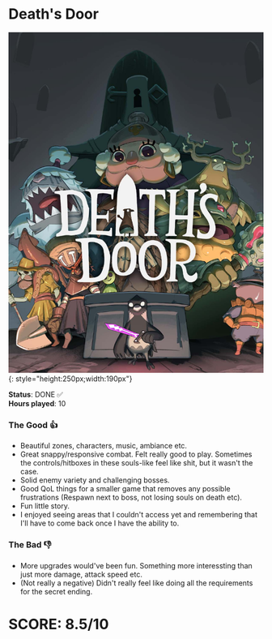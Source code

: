 # Death's Door

![](DeathsDoor.jpg){: style="height:250px;width:190px"}

**Status**: DONE ✅<br>
**Hours played**: 10<br>

### The Good 👍
- Beautiful zones, characters, music, ambiance etc.
- Great snappy/responsive combat. Felt really good to play. Sometimes the controls/hitboxes in these souls-like feel like shit, but it wasn't the case.
- Solid enemy variety and challenging bosses.
- Good QoL things for a smaller game that removes any possible frustrations (Respawn next to boss, not losing souls on death etc).
- Fun little story.
- I enjoyed seeing areas that I couldn't access yet and remembering that I'll have to come back once I have the ability to.

### The Bad 👎
- More upgrades would've been fun. Something more interessting than just more damage, attack speed etc.
- (Not really a negative) Didn't really feel like doing all the requirements for the secret ending.

# SCORE: 8.5/10